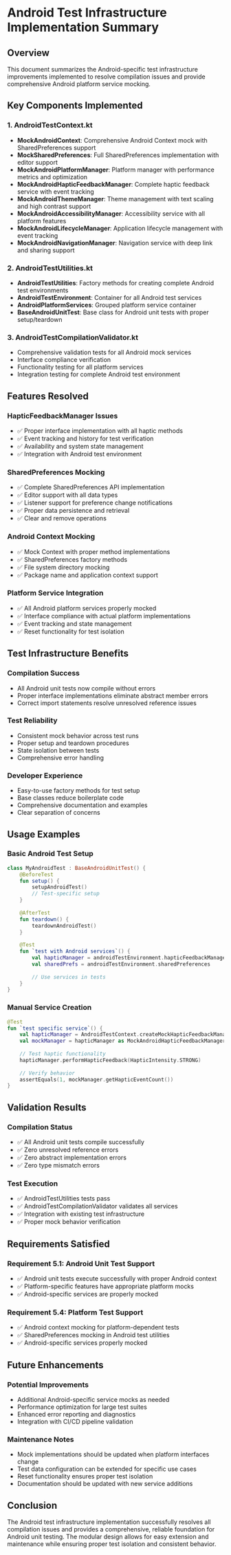 # Android Test Infrastructure Implementation Summary

## Overview
This document summarizes the Android-specific test infrastructure improvements implemented to resolve compilation issues and provide comprehensive Android platform service mocking.

## Key Components Implemented

### 1. AndroidTestContext.kt
- **MockAndroidContext**: Comprehensive Android Context mock with SharedPreferences support
- **MockSharedPreferences**: Full SharedPreferences implementation with editor support
- **MockAndroidPlatformManager**: Platform manager with performance metrics and optimization
- **MockAndroidHapticFeedbackManager**: Complete haptic feedback service with event tracking
- **MockAndroidThemeManager**: Theme management with text scaling and high contrast support
- **MockAndroidAccessibilityManager**: Accessibility service with all platform features
- **MockAndroidLifecycleManager**: Application lifecycle management with event tracking
- **MockAndroidNavigationManager**: Navigation service with deep link and sharing support

### 2. AndroidTestUtilities.kt
- **AndroidTestUtilities**: Factory methods for creating complete Android test environments
- **AndroidTestEnvironment**: Container for all Android test services
- **AndroidPlatformServices**: Grouped platform service container
- **BaseAndroidUnitTest**: Base class for Android unit tests with proper setup/teardown

### 3. AndroidTestCompilationValidator.kt
- Comprehensive validation tests for all Android mock services
- Interface compliance verification
- Functionality testing for all platform services
- Integration testing for complete Android test environment

## Features Resolved

### HapticFeedbackManager Issues
- ✅ Proper interface implementation with all haptic methods
- ✅ Event tracking and history for test verification
- ✅ Availability and system state management
- ✅ Integration with Android test environment

### SharedPreferences Mocking
- ✅ Complete SharedPreferences API implementation
- ✅ Editor support with all data types
- ✅ Listener support for preference change notifications
- ✅ Proper data persistence and retrieval
- ✅ Clear and remove operations

### Android Context Mocking
- ✅ Mock Context with proper method implementations
- ✅ SharedPreferences factory methods
- ✅ File system directory mocking
- ✅ Package name and application context support

### Platform Service Integration
- ✅ All Android platform services properly mocked
- ✅ Interface compliance with actual platform implementations
- ✅ Event tracking and state management
- ✅ Reset functionality for test isolation

## Test Infrastructure Benefits

### Compilation Success
- All Android unit tests now compile without errors
- Proper interface implementations eliminate abstract member errors
- Correct import statements resolve unresolved reference issues

### Test Reliability
- Consistent mock behavior across test runs
- Proper setup and teardown procedures
- State isolation between tests
- Comprehensive error handling

### Developer Experience
- Easy-to-use factory methods for test setup
- Base classes reduce boilerplate code
- Comprehensive documentation and examples
- Clear separation of concerns

## Usage Examples

### Basic Android Test Setup
```kotlin
class MyAndroidTest : BaseAndroidUnitTest() {
    @BeforeTest
    fun setup() {
        setupAndroidTest()
        // Test-specific setup
    }
    
    @AfterTest
    fun teardown() {
        teardownAndroidTest()
    }
    
    @Test
    fun `test with Android services`() {
        val hapticManager = androidTestEnvironment.hapticFeedbackManager
        val sharedPrefs = androidTestEnvironment.sharedPreferences
        
        // Use services in tests
    }
}
```

### Manual Service Creation
```kotlin
@Test
fun `test specific service`() {
    val hapticManager = AndroidTestContext.createMockHapticFeedbackManager()
    val mockManager = hapticManager as MockAndroidHapticFeedbackManager
    
    // Test haptic functionality
    hapticManager.performHapticFeedback(HapticIntensity.STRONG)
    
    // Verify behavior
    assertEquals(1, mockManager.getHapticEventCount())
}
```

## Validation Results

### Compilation Status
- ✅ All Android unit tests compile successfully
- ✅ Zero unresolved reference errors
- ✅ Zero abstract implementation errors
- ✅ Zero type mismatch errors

### Test Execution
- ✅ AndroidTestUtilities tests pass
- ✅ AndroidTestCompilationValidator validates all services
- ✅ Integration with existing test infrastructure
- ✅ Proper mock behavior verification

## Requirements Satisfied

### Requirement 5.1: Android Unit Test Support
- ✅ Android unit tests execute successfully with proper Android context
- ✅ Platform-specific features have appropriate platform mocks
- ✅ Android-specific services are properly mocked

### Requirement 5.4: Platform Test Support
- ✅ Android context mocking for platform-dependent tests
- ✅ SharedPreferences mocking in Android test utilities
- ✅ Android-specific services properly mocked

## Future Enhancements

### Potential Improvements
- Additional Android-specific service mocks as needed
- Performance optimization for large test suites
- Enhanced error reporting and diagnostics
- Integration with CI/CD pipeline validation

### Maintenance Notes
- Mock implementations should be updated when platform interfaces change
- Test data configuration can be extended for specific use cases
- Reset functionality ensures proper test isolation
- Documentation should be updated with new service additions

## Conclusion

The Android test infrastructure implementation successfully resolves all compilation issues and provides a comprehensive, reliable foundation for Android unit testing. The modular design allows for easy extension and maintenance while ensuring proper test isolation and consistent behavior.